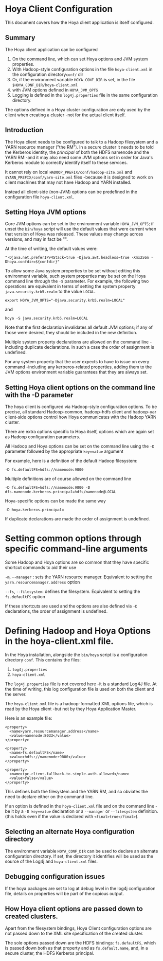 <!---
  Licensed under the Apache License, Version 2.0 (the "License");
  you may not use this file except in compliance with the License.
  You may obtain a copy of the License at
  
   http://www.apache.org/licenses/LICENSE-2.0
  
  Unless required by applicable law or agreed to in writing, software
  distributed under the License is distributed on an "AS IS" BASIS,
  WITHOUT WARRANTIES OR CONDITIONS OF ANY KIND, either express or implied.
  See the License for the specific language governing permissions and
  limitations under the License. See accompanying LICENSE file.
-->
  
# Hoya Client Configuration

This document covers how the Hoya client application is itself configured.

## Summary

The Hoya client application can be configured

1. On the command line, which can set Hoya options and JVM system properties.
2. With Hadoop-style configuration options in the file `hoya-client.xml`
 in the configuration directory`conf/` dir
2. Or, if the environment variable `HOYA_CONF_DIR` is set, in the
 file `$HOYA_CONF_DIR/hoya-client.xml`
3. with JVM options defined in `HOYA_JVM_OPTS`
4. Logging is defined in the `log4j.properties` file in the same configuration
directory.

The options defined in a Hoya cluster configuration are only used by the client
when creating a cluster -not for the actual client itself.

## Introduction

The Hoya client needs to be configured to talk to a Hadoop filesystem and a
YARN resource manager ("the RM"). In a secure cluster it needs to be told the Kerberos
identity, the *principal* of both the HDFS namenode and the YARN RM -and it may
also need some JVM options set in order for Java's Kerberos module to
correctly identify itself to these services.

It cannot rely on local `HADOOP_PREFIX/conf/hadoop-site.xml` and
`$YARN_PREFIX/conf/yarn-site.xml` files -because it is designed to
work on client machines that may not have Hadoop and YARN installed.

Instead all client-side (non-JVM) options can be predefined in the
configuration file `hoya-client.xml`. 

## Setting Hoya JVM options

Core JVM options can be set in the environment variable `HOYA_JVM_OPTS`;
if unset the `bin/hoya` script will use the default values that were
current when that version of Hoya was released. These values may change
across versions, and may in fact be "".

At the time of writing, the default values were:

    "-Djava.net.preferIPv4Stack=true -Djava.awt.headless=true -Xmx256m -Dhoya.confdir=${confdir}"

To allow some Java system properties to be set without editing this
environment variable, such system properties may be set on the Hoya command
line through the `-S` parameter. For example, the following two operations are
equivalent in terms of setting the system property `java.security.krb5.realm`
to the value `LOCAL`.

    export HOYA_JVM_OPTS="-Djava.security.krb5.realm=LOCAL"

and

    hoya -S java.security.krb5.realm=LOCAL

Note that the first declaration invalidates all default JVM options; if any of
those were desired, they should be included in the new definition.

Multiple system property declarations are allowed on the command line -including
duplicate declarations. In such a case the order of assignment is undefined.

For any system property that the user expects to have to issue on every command
-including any kerberos-related properties, adding them to the JVM options
environment variable guarantees that they are always set.

## Setting Hoya client options on the command line with the -D parameter

The hoya client is configured via Hadoop-style configuration options. 
To be precise, all standard Hadoop-common, hadoop-hdfs client and hadoop-yar
client-side options control how Hoya communicates with the Hadoop YARN cluster.

There are extra options specific to Hoya itself, options which
are again set as Hadoop configuration parameters.

All Hadoop and Hoya options can be set on the command line using the `-D`
parameter followed by the appropriate `key=value` argument


For example, here is a definition of the default Hadoop filesystem:

    -D fs.defaultFS=hdfs://namenode:9000
    
Multiple definitions are of course allowed on the command line    
 
    -D fs.defaultFS=hdfs://namenode:9000 -D dfs.namenode.kerberos.principal=hdfs/namenode@LOCAL

Hoya-specific options can be made the same way

    -D hoya.kerberos.principal=

If duplicate declarations are made the order of assignment is undefined.

# Setting common options through specific command-line arguments

Some Hadoop and Hoya options are so common that they have specific
shortcut commands to aid their use

`-m`, `--manager` : sets the YARN resource manager. Equivalent to setting the 
`yarn.resourcemanager.address` option

`--fs`,  `--filesystem`: defines the filesystem. Equivalent to setting the
`fs.defaultFS` option

If these shortcuts are used and the options are also defined via `-D`
declarations, the order of assignment is undefined.
    
# Defining Hadoop and Hoya Options in the hoya-client.xml file.

In the Hoya installation, alongside the `bin/hoya` script is
a configuration directory `conf`. This contains the files:

1. `log4j.properties`
1. `hoya-client.xml`

The `log4j.properties` file is not covered here -it is a standard Log4J file.
At the time of writing, this log configuration file is used on both the
client and the server.

The `hoya-client.xml` file is a hadoop-formatted XML options file, which
is read by the Hoya client -but not by they Hoya Application Master.

Here is an example file:

    <property>
      <name>yarn.resourcemanager.address</name>
      <value>namenode:8033</value>
    </property>
    
    <property>
      <name>fs.defaultFS</name>
      <value>hdfs://namenode:9000</value>
    </property>
 
    <property>
      <name>ipc.client.fallback-to-simple-auth-allowed</name>
      <value>false</value>
    </property>
    
This defines both the filesystem and the YARN RM, and so obviates the need
to declare either on the command line.

If an option is defined in the `hoya-client.xml` file and on the command line
-be it by a `-D key=value` declaration or a `--manager` or `--filesystem` 
definition. (this holds even if the value is declared with `<final>true</final>`).

## Selecting an alternate Hoya configuration directory

The environment variable `HOYA_CONF_DIR` can be used to declare an alternate
configuration directory. If set, the directory it identifies will be used
as the source of the Log4j and `hoya-client.xml` files.


## Debugging configuration issues

If the hoya packages are set to log at debug level in the log4j configuration
file, details on properties will be part of the copious output.


## How Hoya client options are passed down to created clusters.

Apart from the filesystem bindings, Hoya Client configuration options are
not passed down to the XML site specification of the created cluster.

The sole options passed down are the HDFS bindings: `fs.defaultFS`,
which is passed down both as that property and as `fs.default.name`,
and, in a secure cluster, the HDFS Kerberos principal.


 